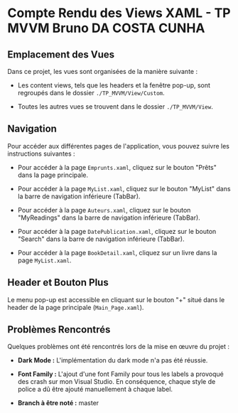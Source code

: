 # Compte Rendu des Views XAML - TP MVVM Bruno DA COSTA CUNHA


## Emplacement des Vues

Dans ce projet, les vues sont organisées de la manière suivante :

- Les content views, tels que les headers et la fenêtre pop-up, sont regroupés dans le dossier `./TP_MVVM/View/Custom`.

- Toutes les autres vues se trouvent dans le dossier `./TP_MVVM/View`.

## Navigation

Pour accéder aux différentes pages de l'application, vous pouvez suivre les instructions suivantes :

- Pour accéder à la page `Emprunts.xaml`, cliquez sur le bouton "Prêts" dans la page principale.

- Pour accéder à la page `MyList.xaml`, cliquez sur le bouton "MyList" dans la barre de navigation inférieure (TabBar).

- Pour accéder à la page `Auteurs.xaml`, cliquez sur le bouton "MyReadings" dans la barre de navigation inférieure (TabBar).

- Pour accéder à la page `DatePublication.xaml`, cliquez sur le bouton "Search" dans la barre de navigation inférieure (TabBar).

- Pour accéder à la page `BookDetail.xaml`, cliquez sur un livre dans la page `MyList.xaml`.

## Header et Bouton Plus

Le menu pop-up est accessible en cliquant sur le bouton "+" situé dans le header de la page principale (`Main_Page.xaml`).

## Problèmes Rencontrés

Quelques problèmes ont été rencontrés lors de la mise en œuvre du projet :

- **Dark Mode :** L'implémentation du dark mode n'a pas été réussie.

- **Font Family :** L'ajout d'une font Family pour tous les labels a provoqué des crash sur mon Visual Studio. En conséquence, chaque style de police a dû être ajouté manuellement à chaque label.

- **Branch à être noté :** master